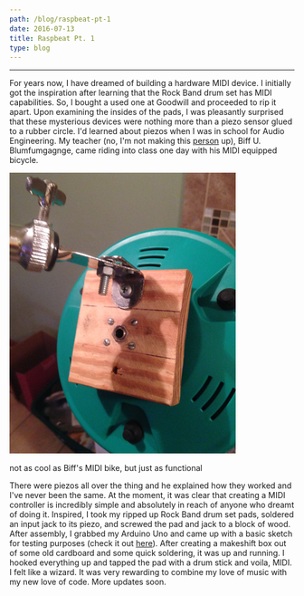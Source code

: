 ```yaml
---
path: /blog/raspbeat-pt-1
date: 2016-07-13
title: Raspbeat Pt. 1
type: blog
---
```

***
For years now, I have dreamed of building a hardware MIDI device. I initially got the inspiration after learning that the Rock Band drum set has MIDI capabilities. So, I bought a used one at Goodwill and proceeded to rip it apart. Upon examining the insides of the pads, I was pleasantly surprised that these mysterious devices were nothing more than a piezo sensor glued to a rubber circle. I'd learned about piezos when I was in school for Audio Engineering. My teacher (no, I'm not making this [person](https://en.wikipedia.org/wiki/Biff_Blumfumgagnge) up), Biff U. Blumfumgagnge, came riding into class one day with his MIDI equipped bicycle.

<div>
  <img src="../../images/blogs/2016-07-13/pad-jack.png" />
  <p class="blog-emphasis text-center">not as cool as Biff's MIDI bike, but just as functional</p>
</div>

There were piezos all over the thing and he explained how they worked and I've never been the same. At the moment, it was clear that creating a MIDI controller is incredibly simple and absolutely in reach of anyone who dreamt of doing it. Inspired, I took my ripped up Rock Band drum set pads, soldered an input jack to its piezo, and screwed the pad and jack to a block of wood. After assembly, I grabbed my Arduino Uno and came up with a basic sketch for testing purposes (check it out [here](https://github.com/brandonwkipp/raspbeat)). After creating a makeshift box out of some old cardboard and some quick soldering, it was up and running. I hooked everything up and tapped the pad with a drum stick and voila, MIDI. I felt like a wizard. It was very rewarding to combine my love of music with my new love of code. More updates soon.